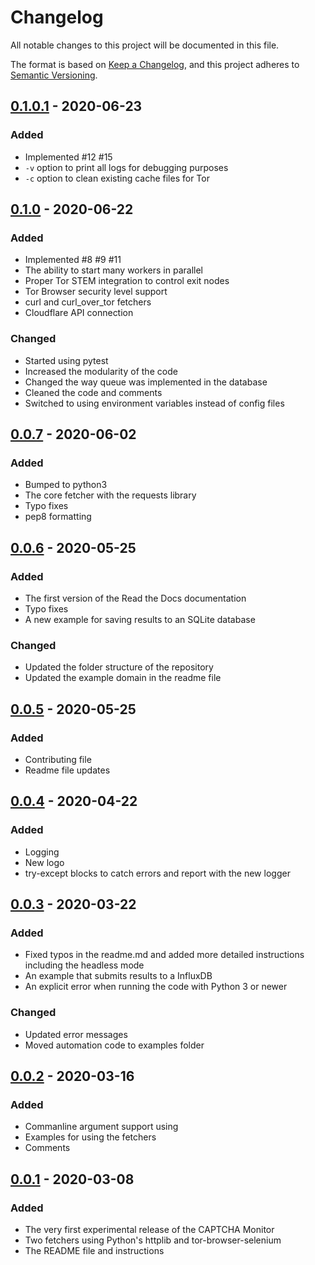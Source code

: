 # Changelog
All notable changes to this project will be documented in this file.

The format is based on [Keep a Changelog](https://keepachangelog.com/en/1.0.0/),
and this project adheres to [Semantic Versioning](https://semver.org/spec/v2.0.0.html).

## [0.1.0.1] - 2020-06-23
### Added
- Implemented #12 #15
- `-v` option to print all logs for debugging purposes
- `-c` option to clean existing cache files for Tor

## [0.1.0] - 2020-06-22
### Added
- Implemented #8 #9 #11
- The ability to start many workers in parallel
- Proper Tor STEM integration to control exit nodes
- Tor Browser security level support
- curl and curl\_over\_tor fetchers
- Cloudflare API connection


### Changed
- Started using pytest
- Increased the modularity of the code
- Changed the way queue was implemented in the database
- Cleaned the code and comments
- Switched to using environment variables instead of config files

## [0.0.7] - 2020-06-02
### Added
- Bumped to python3
- The core fetcher with the requests library
- Typo fixes
- pep8 formatting

## [0.0.6] - 2020-05-25
### Added
- The first version of the Read the Docs documentation
- Typo fixes
- A new example for saving results to an SQLite database

### Changed
- Updated the folder structure of the repository
- Updated the example domain in the readme file

## [0.0.5] - 2020-05-25
### Added
- Contributing file
- Readme file updates

## [0.0.4] - 2020-04-22
### Added
- Logging
- New logo
- try-except blocks to catch errors and report with the new logger

## [0.0.3] - 2020-03-22
### Added
- Fixed typos in the readme.md and added more detailed instructions including the headless mode
- An example that submits results to a InfluxDB
- An explicit error when running the code with Python 3 or newer

### Changed
- Updated error messages
- Moved automation code to examples folder

## [0.0.2] - 2020-03-16
### Added
- Commanline argument support using 
- Examples for using the fetchers
- Comments

## [0.0.1] - 2020-03-08
### Added
- The very first experimental release of the CAPTCHA Monitor
- Two fetchers using Python's httplib and tor-browser-selenium
- The README file and instructions

[0.1.0.1]: https://gitlab.torproject.org/woswos/CAPTCHA-Monitor/-/merge_requests/9/diffs
[0.1.0]: https://gitlab.torproject.org/woswos/CAPTCHA-Monitor/-/merge_requests/8/diffs
[0.0.7]: https://gitlab.torproject.org/woswos/CAPTCHA-Monitor/-/merge_requests/7
[0.0.6]: https://gitlab.torproject.org/woswos/CAPTCHA-Monitor/-/merge_requests/6/diffs
[0.0.5]: https://gitlab.torproject.org/woswos/CAPTCHA-Monitor/-/merge_requests/5/diffs
[0.0.4]: https://gitlab.torproject.org/woswos/CAPTCHA-Monitor/-/merge_requests/3/diffs
[0.0.3]: https://gitlab.torproject.org/woswos/CAPTCHA-Monitor/-/merge_requests/2/diffs
[0.0.2]: https://gitlab.torproject.org/woswos/CAPTCHA-Monitor/-/merge_requests/1/diffs
[0.0.1]: https://gitlab.torproject.org/woswos/CAPTCHA-Monitor/-/commit/60765867e394a4c4aa161031540ef42142b33e59